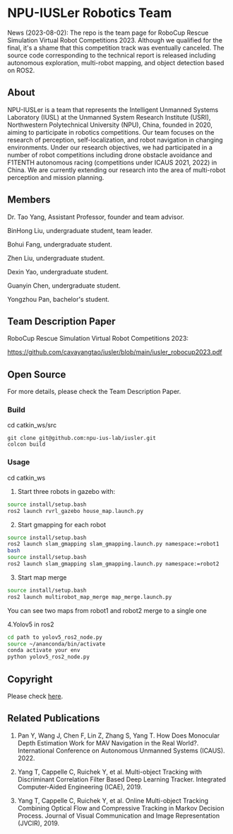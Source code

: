 # NPU-IUSLer Robotics Team

News (2023-08-02): The repo is the team page for RoboCup Rescue Simulation Virtual Robot Competitions 2023. Although we qualified for the final, it's a shame that this competition track was eventually canceled. The source code corresponding to the technical report is released including autonomous exploration, multi-robot mapping, and object detection based on ROS2.

## About

NPU-IUSLer is a team that represents the Intelligent Unmanned Systems Laboratory (IUSL) at the Unmanned System Research Institute (USRI), Northwestern Polytechnical University (NPU), China, founded in 2020, aiming to participate in robotics competitions.
Our team focuses on the research of perception, self-localization, and robot navigation in changing environments. Under our research objectives, we had participated in a number of robot competitions including drone obstacle avoidance and F1TENTH autonomous racing (competitions under ICAUS 2021, 2022) in China. We are currently extending our research into the area of multi-robot perception and mission planning.

## Members

Dr. Tao Yang, Assistant Professor, founder and team advisor.

BinHong Liu, undergraduate student, team leader. 

Bohui Fang, undergraduate student.

Zhen Liu, undergraduate student.

Dexin Yao, undergraduate student.

Guanyin Chen, undergraduate student. 

Yongzhou Pan, bachelor's student. 


## Team Description Paper

RoboCup Rescue Simulation Virtual Robot Competitions 2023:

https://github.com/cavayangtao/iusler/blob/main/iusler_robocup2023.pdf

## Open Source

For more details, please check the Team Description Paper.

### Build
cd catkin_ws/src
```
git clone git@github.com:npu-ius-lab/iusler.git
colcon build
```
### Usage
cd catkin_ws
1. Start three robots in gazebo with:
```bash
source install/setup.bash
ros2 launch rvrl_gazebo house_map.launch.py
```
2. Start gmapping for each robot
```bash
source install/setup.bash
ros2 launch slam_gmapping slam_gmapping.launch.py namespace:=robot1
bash
source install/setup.bash
ros2 launch slam_gmapping slam_gmapping.launch.py namespace:=robot2
```
3. Start map merge
```bash
source install/setup.bash
ros2 launch multirobot_map_merge map_merge.launch.py
```
You can see two maps from robot1 and robot2 merge to a single one

4.Yolov5 in ros2
```bash
cd path to yolov5_ros2_node.py
source ~/ananconda/bin/activate
conda activate your env
python yolov5_ros2_node.py
```

## Copyright

Please check [here](LICENSE).

## Related Publications

1. Pan Y, Wang J, Chen F, Lin Z, Zhang S, Yang T. How Does Monocular Depth Estimation Work for MAV Navigation in the Real World?. International Conference on Autonomous Unmanned Systems (ICAUS). 2022.

2. Yang T, Cappelle C, Ruichek Y, et al. Multi-object Tracking with Discriminant Correlation Filter Based Deep Learning Tracker. Integrated Computer-Aided Engineering (ICAE), 2019.

3. Yang T, Cappelle C, Ruichek Y, et al. Online Multi-object Tracking Combining Optical Flow and Compressive Tracking in Markov Decision Process. Journal of Visual Communication and Image Representation (JVCIR), 2019.
